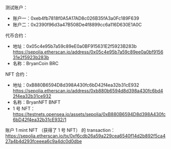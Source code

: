 测试账户：
  - 账户一：0xeb4fb7818f0A5A17AD8c026B35fA3a0Fc189F639
  - 账户二：0x2390f96d3a47B508De4f8899cc6a116D630E1A0C

代币合约：
  - 地址：0x05c4e95b7a59c89eE0a0BF915631E2f5923B283b https://sepolia.etherscan.io/address/0x05c4e95b7a59c89ee0a0bf915631e2f5923b283b
  - 名称：BryanCoin BRC

NFT 合约：
  - 地址：0xB880B6594D8d398A430fc6bD42f4ea32b31cE932 https://sepolia.etherscan.io/address/0xb880b6594d8d398a430fc6bd42f4ea32b31ce932
  - 名称：BryanNFT BNFT
  - 1 号 NFT：https://testnets.opensea.io/assets/sepolia/0xB880B6594D8d398A430fc6bD42f4ea32b31cE932/1


账户 1 mint NFT （获得了 1 号 NFT） 的 transaction：https://sepolia.etherscan.io/tx/0xf6cdb26a59a229cea6540f14d2b892f5ca427a4b4d293fceeea6c9a4dc0d0dbe